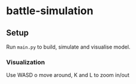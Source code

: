 # battle-simulation

## Setup
Run `main.py` to build, simulate and visualise model.
### Visualization
Use WASD o move around, K and L to zoom in/out

